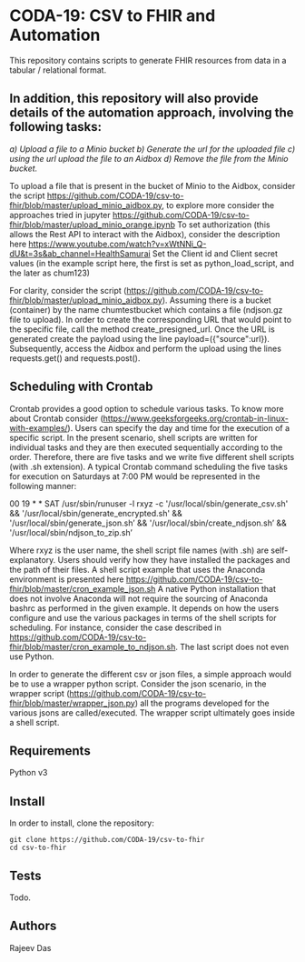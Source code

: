 # CODA-19: CSV to FHIR and Automation

This repository contains scripts to generate FHIR resources from data in a tabular / relational format.

## In addition, this repository will also provide details of the automation approach, involving the following tasks:
  
   *a) Upload a file to a Minio bucket 
    b) Generate the url for the uploaded file
    c) using the url upload the file to an Aidbox 
    d) Remove the file from the Minio bucket.*
    
  To upload a file that is present in the bucket of Minio to the Aidbox, consider the script https://github.com/CODA-19/csv-to-fhir/blob/master/upload_minio_aidbox.py, to
  explore more consider the approaches tried in jupyter https://github.com/CODA-19/csv-to-fhir/blob/master/upload_minio_orange.ipynb
  To set authorization (this allows the Rest API to interact with the Aidbox), consider the description here https://www.youtube.com/watch?v=xWtNNi_Q-dU&t=3s&ab_channel=HealthSamurai Set the Client id and Client secret values (in the example script here, the first is set as python_load_script, and the later as chum123)

  For clarity, consider the script (https://github.com/CODA-19/csv-to-fhir/blob/master/upload_minio_aidbox.py). Assuming there is a bucket (container) by the name chumtestbucket   which contains a file (ndjson.gz file to upload). In order to create the corresponding URL that would point to the specific file, call the method create_presigned_url. Once     the URL is generated create the payload using the line payload=({"source":url}). Subsequently, access the Aidbox and perform the upload using the lines requests.get() and       requests.post(). 
    
    
## Scheduling with Crontab

Crontab provides a good option to schedule various tasks. To know more about Crontab consider (https://www.geeksforgeeks.org/crontab-in-linux-with-examples/). Users can specify the day and time for the execution of a specific script. In the present scenario, shell scripts are written for individual tasks and they are then executed sequentially according to the order. Therefore, there are five tasks and we write five different shell scripts (with .sh extension). A typical Crontab command scheduling the five tasks for execution on Saturdays at 7:00 PM would be represented in the following manner:

00 19 * * SAT /usr/sbin/runuser -l rxyz -c '/usr/local/sbin/generate_csv.sh' && '/usr/local/sbin/generate_encrypted.sh' && '/usr/local/sbin/generate_json.sh’ && '/usr/local/sbin/create_ndjson.sh’ && '/usr/local/sbin/ndjson_to_zip.sh’

Where rxyz is the user name, the shell script file names (with .sh) are self-explanatory. Users should verify how they have installed the packages and the path of their files. A shell script example that uses the Anaconda environment is presented here  https://github.com/CODA-19/csv-to-fhir/blob/master/cron_example_json.sh A native Python installation that does not involve Anaconda will not require the sourcing of Anaconda bashrc as performed in the given example. It depends on how the users configure and use the various packages in terms of the shell scripts for scheduling. For instance, consider the case described in https://github.com/CODA-19/csv-to-fhir/blob/master/cron_example_to_ndjson.sh. The last script does not even use Python.

In order to generate the different csv or json files, a simple approach would be to use a wrapper python script. Consider the json scenario, in the wrapper script (https://github.com/CODA-19/csv-to-fhir/blob/master/wrapper_json.py) all the programs developed for the various jsons are called/executed. The wrapper script ultimately goes inside a shell script.  
    
    
## Requirements

Python v3

## Install

In order to install, clone the repository:

```
git clone https://github.com/CODA-19/csv-to-fhir
cd csv-to-fhir
```

## Tests

Todo.

## Authors

Rajeev Das
